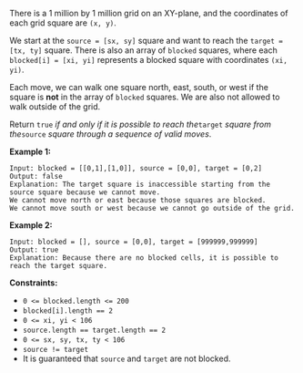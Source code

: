 There is a 1 million by 1 million grid on an XY-plane, and the coordinates of
each grid square are `(x, y)`.

We start at the `source = [sx, sy]` square and want to reach the `target =
[tx, ty]` square. There is also an array of `blocked` squares, where each
`blocked[i] = [xi, yi]` represents a blocked square with coordinates `(xi,
yi)`.

Each move, we can walk one square north, east, south, or west if the square is
**not** in the array of `blocked` squares. We are also not allowed to walk
outside of the grid.

Return `true` _if and only if it is possible to reach the_`target` _square
from the_`source` _square through a sequence of valid moves_.



**Example 1:**

    
    
    Input: blocked = [[0,1],[1,0]], source = [0,0], target = [0,2]
    Output: false
    Explanation: The target square is inaccessible starting from the source square because we cannot move.
    We cannot move north or east because those squares are blocked.
    We cannot move south or west because we cannot go outside of the grid.
    

**Example 2:**

    
    
    Input: blocked = [], source = [0,0], target = [999999,999999]
    Output: true
    Explanation: Because there are no blocked cells, it is possible to reach the target square.
    



**Constraints:**

  * `0 <= blocked.length <= 200`
  * `blocked[i].length == 2`
  * `0 <= xi, yi < 106`
  * `source.length == target.length == 2`
  * `0 <= sx, sy, tx, ty < 106`
  * `source != target`
  * It is guaranteed that `source` and `target` are not blocked.

